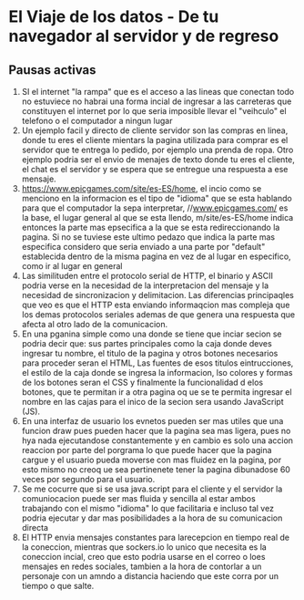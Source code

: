 # El Viaje de los datos - De tu navegador al servidor y de regreso

## Pausas activas
1. SI el internet "la rampa" que es el acceso a las lineas que conectan todo no estuviece no habrai una forma incial de ingresar a las carreteras que constituyen el internet por lo que seria imposible llevar el "veihculo" el telefono o el computador a ningun lugar
2. Un ejemplo facil y directo de cliente servidor son las compras en linea, donde tu eres el cliente mientars la pagina utilizada para comprar es el servidor que te entrega lo pedido, por ejemplo una prenda de ropa. Otro ejemplo podria ser el envio de menajes de texto
donde tu eres el cliente, el chat es el servidor y se espera que se entregue una respuesta a ese mensaje.
3. https://www.epicgames.com/site/es-ES/home, el incio como se menciono en la informacion es el tipo de "idioma" que se esta hablando para que el computador la sepa interpretar, //www.epicgames.com/ es la base, el lugar general al que se esta llendo, m/site/es-ES/home indica entonces la parte
mas epsecifica a la que se esta redireccionando la pagina. Si no se tuviese este ultimo pedazo que indica la parte mas especifica considero que seria enviado a una parte por "default" establecida dentro de la misma pagina en vez de al lugar en especifico, como ir al lugar en general
4. Las similituden entre el protocolo serial de HTTP, el binario y ASCII podria verse en la necesidad de la interpretacion del mensaje y la necesidad de sincronizacion y delimitacion. Las diferencias principaqles que veo es que el HTTP esta enviando informaqcion mas compleja que los demas protocolos seriales ademas de que genera una respuesta que afecta al otro lado de la
comunicacion. 
5. En una pganina simple como una donde se tiene que inciar secion se podria decir que: sus partes principales como la caja donde deves ingresar tu nombre, el titulo de la pagina y otros botones necesarios para proceder seran el HTML, Las fuentes de esos titulos eintrucciones, el estilo de la
caja donde se ingresa la informacion, lso colores y formas de los botones seran el CSS y finalmente la funcionalidad d elos botones, que te permitan ir a otra pagina oq ue se te permita ingresar el nombre en las cajas para el inico de la secion sera usando JavaScript (JS).
6. En una interfaz de usuario los evnetos pueden ser mas utiles que una funcion draw pues pueden hacer que la pagina sea mas ligera, pues no hya nada ejecutandose constantemente y en cambio es solo una accion reaccion por parte del porgrama lo que puede hacer que la pagina cargue y el usuario
pueda moverse con mas fluidez en la pagina, por esto mismo no creoq ue sea pertinenete tener la pagina dibunadose 60 veces por segundo para el usuario.
7. Se me cocurre que si se usa java.script para el cliente y el servidor la comuniocacion puede ser mas fluida y sencilla al estar ambos trabajando con el mismo "idioma" lo que facilitaria e incluso tal vez podria ejecutar y dar mas posibilidades a la hora de su comunicacion directa
8. El HTTP envia mensajes constantes para larecepcion en tiempo real de la coneccion, mientras que sockers.io lo unico que necesita es la coneccion incial, creo que esto podria usarse en el correo o loes mensajes en redes sociales, tambien a la hora de contorlar a un personaje con un amndo a distancia
haciendo que este corra por un tiempo o que salte. 
